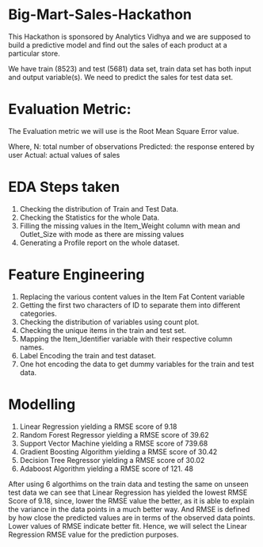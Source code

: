 # Big-Mart-Sales-Hackathon
This Hackathon is sponsored by Analytics Vidhya and we are supposed to build a predictive model and find out the sales of each product at a particular store.


We have train (8523) and test (5681) data set, train data set has both input and output variable(s). We need to predict the sales for test data set.

 # Evaluation Metric:

 The Evaluation metric we will use is the Root Mean Square Error value. 

Where,
N: total number of observations
Predicted: the response entered by user
Actual: actual values of sales


# EDA Steps taken

1. Checking the distribution of Train and Test Data.
2. Checking the Statistics for the whole Data.
3. Filling the missing values in the Item_Weight column with mean and Outlet_Size with mode as there are missing values
4. Generating a Profile report on the whole dataset.

# Feature Engineering

1. Replacing the various content values in the Item Fat Content variable 
2. Getting the first two characters of ID to separate them into different categories.
3. Checking the distribution of variables using count plot.
4. Checking the unique items in the train and test set.
5. Mapping the Item_Identifier variable with their respective column names.
6. Label Encoding the train and test dataset.
7. One hot encoding the data to get dummy variables for the train and test data.

# Modelling

1. Linear Regression yielding a RMSE score of 9.18
2. Random Forest Regressor yielding a RMSE score of 39.62
3. Support Vector Machine yielding a RMSE score of 739.68
4. Gradient Boosting Algorithm yielding a RMSE score of 30.42
5. Decision Tree Regressor yielding a RMSE score of 30.02
6. Adaboost Algorithm yielding a RMSE score of 121. 48

After using 6 algorthims on the train data and testing the same on unseen test data we can see that Linear Regression has yielded the lowest RMSE Score of 9.18, since, lower the RMSE value the better, as it is able to explain the variance in the data points in a much better way. And RMSE is defined by how close the predicted values are in terms of the observed data points. Lower values of RMSE indicate better fit. Hence, we will select the Linear Regression RMSE value for the prediction purposes.




